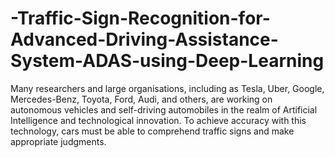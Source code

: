 # -Traffic-Sign-Recognition-for-Advanced-Driving-Assistance-System-ADAS-using-Deep-Learning
Many researchers and large organisations, including as Tesla, Uber, Google, Mercedes-Benz, Toyota, Ford, Audi, and others, are working on autonomous vehicles and self-driving automobiles in the realm of Artificial Intelligence and technological innovation. To achieve accuracy with this technology, cars must be able to comprehend traffic signs and make appropriate judgments.
